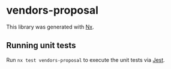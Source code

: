 # vendors-proposal

This library was generated with [Nx](https://nx.dev).

## Running unit tests

Run `nx test vendors-proposal` to execute the unit tests via [Jest](https://jestjs.io).
